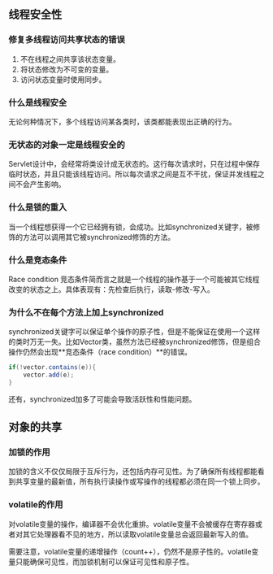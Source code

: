 
## 线程安全性

### 修复多线程访问共享状态的错误

1. 不在线程之间共享该状态变量。   
2. 将状态修改为不可变的变量。   
3. 访问状态变量时使用同步。 

### 什么是线程安全   

无论何种情况下，多个线程访问某各类时，该类都能表现出正确的行为。   

### 无状态的对象一定是线程安全的

Servlet设计中，会经常将类设计成无状态的。这行每次请求时，只在过程中保存临时状态，并且只能该线程访问。所以每次请求之间是互不干扰，保证并发线程之间不会产生影响。

### 什么是锁的重入

当一个线程想获得一个它已经拥有锁，会成功。比如synchronized关键字，被修饰的方法可以调用其它被synchronized修饰的方法。

### 什么是竞态条件

Race condition 竞态条件简而言之就是一个线程的操作基于一个可能被其它线程改变的状态之上。具体表现有：先检查后执行，读取-修改-写入。

### 为什么不在每个方法上加上synchronized

synchronized关键字可以保证单个操作的原子性，但是不能保证在使用一个这样的类时万无一失。比如Vector类，虽然方法已经被synchronized修饰，但是组合操作仍然会出现**竞态条件（race condition）**的错误。

```java
if(!vector.contains(e)){
    vector.add(e);
}
```   

还有，synchronized加多了可能会导致活跃性和性能问题。

## 对象的共享   

### 加锁的作用

加锁的含义不仅仅局限于互斥行为，还包括内存可见性。为了确保所有线程都能看到共享变量的最新值，所有执行读操作或写操作的线程都必须在同一个锁上同步。    

### volatile的作用    

对volatile变量的操作，编译器不会优化重排。volatile变量不会被缓存在寄存器或者对其它处理器看不见的地方，所以读取volatile变量总会返回最新写入的值。

需要注意，volatile变量的递增操作（count++），仍然不是原子性的。volatile变量只能确保可见性，而加锁机制可以保证可见性和原子性。






